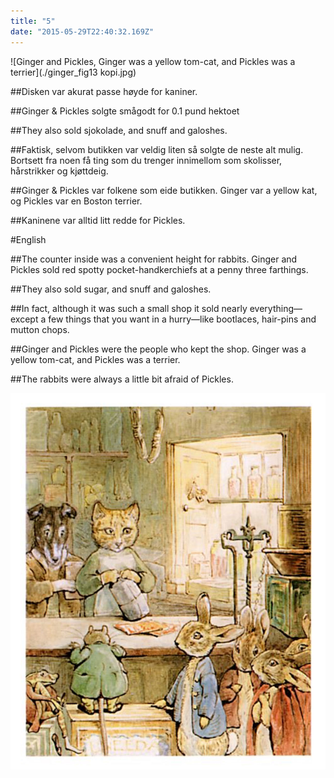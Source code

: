 ```yaml
---
title: "5"
date: "2015-05-29T22:40:32.169Z"
---
```


![Ginger and Pickles, Ginger was a yellow tom-cat, and Pickles was a terrier](./ginger_fig13 kopi.jpg)

##Disken var akurat passe høyde for kaniner.

##Ginger & Pickles solgte smågodt for 0.1 pund hektoet

##They also sold sjokolade, and snuff and galoshes.

##Faktisk, selvom butikken var veldig liten så solgte de neste alt mulig. Bortsett fra noen få ting som du trenger innimellom som skolisser, hårstrikker og kjøttdeig.

##Ginger & Pickles var folkene som eide butikken. Ginger var  a yellow kat, og Pickles var en Boston terrier.

##Kaninene var alltid litt redde for Pickles.


#English

##The counter inside was a convenient height for rabbits. Ginger and Pickles sold red spotty pocket-handkerchiefs at a penny three farthings.

##They also sold sugar, and snuff and galoshes.

##In fact, although it was such a small shop it sold nearly everything—except a few things that you want in a hurry—like bootlaces, hair-pins and mutton chops.

##Ginger and Pickles were the people who kept the shop. Ginger was a yellow tom-cat, and Pickles was a terrier.

##The rabbits were always a little bit afraid of Pickles.




![Ginger and Pickles, Ginger was a yellow tom-cat, and Pickles was a terrier](./ginger_fig13.jpg)